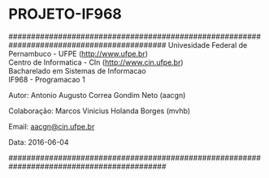 # PROJETO-IF968

###########################################################################################
 Univesidade Federal de Pernambuco - UFPE (http://www.ufpe.br)                            
 Centro de Informatica - CIn (http://www.cin.ufpe.br)                                     
 Bacharelado em Sistemas de Informacao                                                     
 IF968 - Programacao 1                                                                    
                                                                                           
 Autor:    Antonio Augusto Correa Gondim Neto (aacgn)
 
 Colaboração: Marcos Vinicius Holanda Borges (mvhb)
                                                                                           
                                                                                           
 Email:    aacgn@cin.ufpe.br                                                               
                                                                                           
                                                                                           
 Data:        2016-06-04                                                                   
                                                                                           
###########################################################################################

